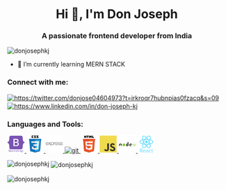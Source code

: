<h1 align="center">Hi 👋, I'm Don Joseph</h1>
<h3 align="center">A passionate frontend developer from India</h3>

<p align="left"> <img src="https://komarev.com/ghpvc/?username=donjosephkj&label=Profile%20views&color=0e75b6&style=flat" alt="donjosephkj" /> </p>

- 🌱 I’m currently learning MERN STACK

<h3 align="left">Connect with me:</h3>
<p align="left">
<a href="https://twitter.com/https://twitter.com/donjose04604973?t=irkroqr7hubnpias0fzacq&s=09" target="blank"><img align="center" src="https://raw.githubusercontent.com/rahuldkjain/github-profile-readme-generator/master/src/images/icons/Social/twitter.svg" alt="https://twitter.com/donjose04604973?t=irkroqr7hubnpias0fzacq&s=09" height="30" width="40" /></a>
<a href="https://linkedin.com/in/https://www.linkedin.com/in/don-joseph-kj" target="blank"><img align="center" src="https://raw.githubusercontent.com/rahuldkjain/github-profile-readme-generator/master/src/images/icons/Social/linked-in-alt.svg" alt="https://www.linkedin.com/in/don-joseph-kj" height="30" width="40" /></a>
</p>

<h3 align="left">Languages and Tools:</h3>
<p align="left"> <a href="https://getbootstrap.com" target="_blank" rel="noreferrer"> <img src="https://raw.githubusercontent.com/devicons/devicon/master/icons/bootstrap/bootstrap-plain-wordmark.svg" alt="bootstrap" width="40" height="40"/> </a> <a href="https://www.w3schools.com/css/" target="_blank" rel="noreferrer"> <img src="https://raw.githubusercontent.com/devicons/devicon/master/icons/css3/css3-original-wordmark.svg" alt="css3" width="40" height="40"/> </a> <a href="https://expressjs.com" target="_blank" rel="noreferrer"> <img src="https://raw.githubusercontent.com/devicons/devicon/master/icons/express/express-original-wordmark.svg" alt="express" width="40" height="40"/> </a> <a href="https://git-scm.com/" target="_blank" rel="noreferrer"> <img src="https://www.vectorlogo.zone/logos/git-scm/git-scm-icon.svg" alt="git" width="40" height="40"/> </a> <a href="https://www.w3.org/html/" target="_blank" rel="noreferrer"> <img src="https://raw.githubusercontent.com/devicons/devicon/master/icons/html5/html5-original-wordmark.svg" alt="html5" width="40" height="40"/> </a> <a href="https://developer.mozilla.org/en-US/docs/Web/JavaScript" target="_blank" rel="noreferrer"> <img src="https://raw.githubusercontent.com/devicons/devicon/master/icons/javascript/javascript-original.svg" alt="javascript" width="40" height="40"/> </a> <a href="https://nodejs.org" target="_blank" rel="noreferrer"> <img src="https://raw.githubusercontent.com/devicons/devicon/master/icons/nodejs/nodejs-original-wordmark.svg" alt="nodejs" width="40" height="40"/> </a> <a href="https://reactjs.org/" target="_blank" rel="noreferrer"> <img src="https://raw.githubusercontent.com/devicons/devicon/master/icons/react/react-original-wordmark.svg" alt="react" width="40" height="40"/> </a> </p>

<p><img align="left" src="https://github-readme-stats.vercel.app/api/top-langs?username=donjosephkj&show_icons=true&locale=en&layout=compact&theme=dark" alt="donjosephkj" /></p>

<p>&nbsp;<img align="center" src="https://github-readme-stats.vercel.app/api?username=donjosephkj&show_icons=true&locale=en&theme=dark" alt="donjosephkj" /></p>

<p><img align="center" src="https://github-readme-streak-stats.herokuapp.com/?user=donjosephkj&theme=dark" alt="donjosephkj" /></p>




<!--
### Hi there 👋 i'm Don Joseph



**Donjosephkj/Donjosephkj** is a ✨ _special_ ✨ repository because its `README.md` (this file) appears on your GitHub profile.

Here are some ideas to get you started:

- 🔭 I’m currently working on ...
- 🌱 I’m currently learning ...
- 👯 I’m looking to collaborate on ...
- 🤔 I’m looking for help with ...
- 💬 Ask me about ...
- 📫 How to reach me: ...
- 😄 Pronouns: ...
- ⚡ Fun fact: ...
-->
